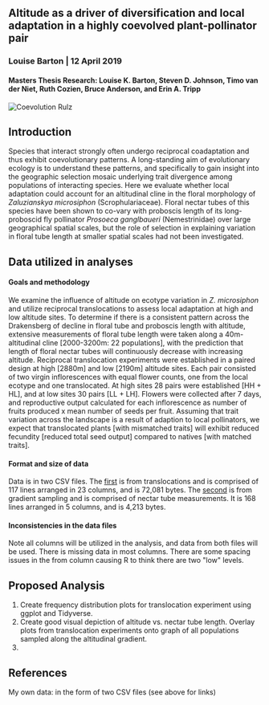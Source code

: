 ﻿## Altitude as a driver  of diversification and local adaptation in a highly coevolved plant-pollinator pair 

### Louise Barton  |  12 April 2019
#### Masters Thesis Research: Louise K. Barton, Steven D. Johnson, Timo van der Niet, Ruth Cozien, Bruce Anderson, and Erin A. Tripp 

![Coevolution Rulz](Untitiled.jpeg)

## Introduction
Species that interact strongly often undergo reciprocal coadaptation and thus exhibit coevolutionary patterns. A long-standing aim of evolutionary ecology is to understand these patterns, and specifically to gain insight into the geographic selection mosaic underlying trait divergence among populations of interacting species.  Here we evaluate whether local adaptation could account for an altitudinal cline in the floral morphology of *Zaluzianskya microsiphon* (Scrophulariaceae).  Floral nectar tubes of this species have been shown to co-vary with proboscis length of its long-proboscid fly pollinator *Prosoeca ganglbaueri* (Nemestrinidae) over large geographical spatial scales, but the role of selection in explaining variation in floral tube length at smaller spatial scales had not been investigated.

## Data utilized in analyses 
#### Goals and methodology 
We examine the influence of altitude on ecotype variation in *Z. microsiphon* and utilize reciprocal translocations to assess local adaptation at high and low altitude sites. To determine if there is a consistent pattern across the Drakensberg of decline in floral tube and proboscis length with altitude, extensive measurements of floral tube length were taken along a 40m-altitudinal cline [2000-3200m: 22 populations], with the prediction that length of floral nectar tubes will continuously decrease with increasing altitude.  Reciprocal translocation experiments were established in a paired design at high [2880m] and low [2190m] altitude sites. Each pair consisted of two virgin inflorescences with equal flower counts, one from the local ecotype and one translocated. At high sites 28 pairs were established [HH + HL], and at low sites 30 pairs [LL + LH].  Flowers were collected after 7 days, and reproductive output calculated for each inflorescence as number of fruits produced x mean number of seeds per fruit. Assuming that trait variation across the landscape is a result of adaption to local pollinators, we expect that translocated plants [with mismatched traits] will exhibit reduced fecundity [reduced total seed output] compared to natives [with matched traits].

#### Format and size of data 
Data is in two CSV files. The [first](DATA.xlsx) is from translocations and is comprised of 117 lines arranged in 23 columns, and is 72,081 bytes.  The [second](tubelength.csv) is from gradient sampling and is comprised of nectar tube measurements. It is 168 lines arranged in 5 columns, and is 4,213 bytes. 

#### Inconsistencies in the data files 
Note all columns will be utilized in the analysis, and data from both files will be used. There is missing data in most columns. There are some spacing issues in the from column causing R to think there are two "low" levels. 

## Proposed Analysis 
1. Create frequency distribution plots for translocation experiment using ggplot and Tidyverse. 
2.  Create good visual depiction of altitude vs. nectar tube length. Overlay plots from translocation experiments onto graph of all populations sampled along the altitudinal gradient. 
3. 

## References 
My own data: in the form of two CSV files (see above for links)



